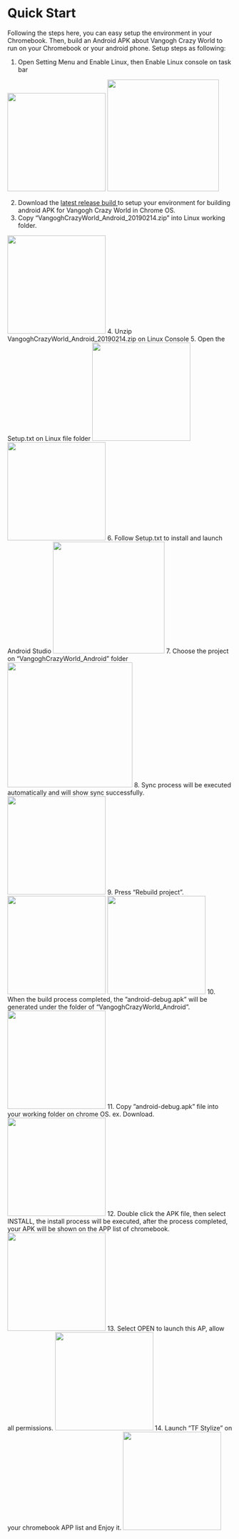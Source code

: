 # Quick Start
Following the steps here, you can easy setup the environment in your Chromebook. Then, build an Android APK about Vangogh Crazy World to run on your Chromebook or your android phone.
Setup steps as following:
1. Open Setting Menu and Enable Linux, then Enable Linux console on task bar
<img src = 'images/EnLinux.jpg' height = '220px'>
<img src = 'images/LinuxConsole.jpg' height = '250px'>

2. Download the <a href="https://github.com/acerwebai/VangoghCrazyWorld-Android/releases/download/1.00/VangoghCrazyWorld_Android.zip">latest release build </a> to setup your environment for building android APK for Vangogh Crazy World in Chrome OS. <br/>
3. Copy “VangoghCrazyWorld_Android_20190214.zip” into Linux working folder.
<img src = 'images/Copytolinux.jpg' height = '220px'>
4. Unzip VangoghCrazyWorld_Android_20190214.zip on Linux Console
5. Open the Setup.txt on Linux file folder
<img src = 'images/Setup.jpg' height = '220px'>
<img src = 'images/OpenSetup.jpg' height = '220px'>
6. Follow Setup.txt to install and launch Android Studio
<img src = 'images/AndroidStudio.jpg' height = '250px'>
7. Choose the project on “VangoghCrazyWorld_Android” folder
<img src = 'images/AndroidStudioOpenProject.jpg' height = '280px'>
8. Sync process will be executed automatically and will show sync successfully.
<img src = 'images/AndroidStudioSync.jpg' height = '220px'>
9. Press “Rebuild project”.
<img src = 'images/AndroidStudioBuild.jpg' height = '220px'>
<img src = 'images/AndroidStudioBuildFinish.jpg' height = '220px'>
10. When the build process completed, the ”android-debug.apk” will be generated under the folder of “VangoghCrazyWorld_Android”.
<img src = 'images/APK.jpg' height = '220px'>
11. Copy ”android-debug.apk” file into your working folder on chrome OS. ex. Download.
<img src = 'images/CopyAPK.jpg' height = '220px'>
12. Double click the APK file, then select INSTALL, the install process will be executed, after the process completed, your APK will be shown on the APP list of chromebook.
<img src = 'images/InstallAPK.jpg' height = '220px'>
13. Select OPEN to launch this AP, allow all permissions.
<img src = 'images/LaunchAPK.jpg' height = '220px'>
14. Launch “TF Stylize” on your chromebook APP list and Enjoy it.
<img src = 'images/Enjoy.jpg' height = '220px'>
